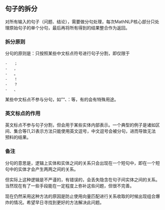 ## 句子的拆分

对所有输入的句子（问题、结论），需要做分句处理，每次MathNLP核心部分只处理原始句子的单个分句，最后再将所有得到的结果整合作为返回。

### 拆分原则

分句的原则是：只按照某些中文标点符号进行句子分割，即仅限于

	-	；
	-	，
	-	。
	-	！
	-	？
	-	、

某些中文标点不参与分句，如”“、：等，有的会有特殊用途。

### 英文标点的作用

英文标点不参与句子分割，但会用于某些实体内部表示。一个典型的例子是诸如区间、集合等(1,2)表示方法只能使用英文逗号，中文逗号会被分句，进而导致无法预料的结果。

### 备注

分句的意思是，逻辑上实体和实体之间的关系只会出现在一个短句中，即在一个短句中的实体才会产生两两之间的关系。

但实际上这种逻辑是不严谨的，有错误的，会丢失隐含在句子间实体之间的关系。当然现在有了一些手段能在一定程度上弥补这些问题，但很不完善。

现在仍然采用这种方法的原因是防止使用向量匹配进行关系收取的时候出现组合爆炸的情况。希望早日寻找到更好的方法解决此问题。